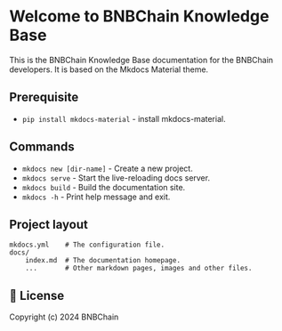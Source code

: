 # Welcome to BNBChain Knowledge Base

This is the BNBChain Knowledge Base documentation for the BNBChain developers. It is based on the Mkdocs Material theme. 

## Prerequisite  

* `pip install mkdocs-material` - install mkdocs-material.

## Commands

* `mkdocs new [dir-name]` - Create a new project.
* `mkdocs serve` - Start the live-reloading docs server.
* `mkdocs build` - Build the documentation site.
* `mkdocs -h` - Print help message and exit.

## Project layout

    mkdocs.yml    # The configuration file.
    docs/
        index.md  # The documentation homepage.
        ...       # Other markdown pages, images and other files.

## 📜 License

Copyright (c) 2024 BNBChain 

